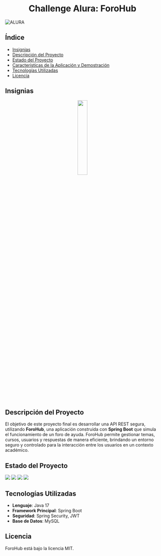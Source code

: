 <h1 align="center"> Challenge Alura: ForoHub </h1>

![ALURA](https://github.com/user-attachments/assets/fbf63780-bd5f-4fe0-9f92-3396671405e0)


## Índice

- [Insignias](#insignias)  
- [Descripción del Proyecto](#descripción-del-proyecto)  
- [Estado del Proyecto](#estado-del-proyecto)  
- [Características de la Aplicación y Demostración](#características-de-la-aplicación-y-demostración)  
- [Tecnologías Utilizadas](#tecnologías-utilizadas)  
- [Licencia](#licencia)  

## Insignias

<p align="center">
  <img src="https://github.com/user-attachments/assets/b80f30b7-c6aa-4027-9744-9cb771aad8bf" width="25%" />
</p>

## Descripción del Proyecto

El objetivo de este proyecto final es desarrollar una API REST segura, utilizando **ForoHub**, una aplicación construida con **Spring Boot** que simula el funcionamiento de un foro de ayuda. ForoHub permite gestionar temas, cursos, usuarios y respuestas de manera eficiente, brindando un entorno seguro y controlado para la interacción entre los usuarios en un contexto académico.

## Estado del Proyecto

<p align="left">
   <img src="https://img.shields.io/badge/STATUS-EN%20DESARROLLO-green">
   <img src="https://img.shields.io/badge/License-MIT-blue">
   <img src="https://img.shields.io/badge/Maven-v7.0-blue">
   <img src="https://img.shields.io/badge/Release%20Date-2025-orange">
</p>
 

## Tecnologías Utilizadas

- **Lenguaje**: Java 17  
- **Framework Principal**: Spring Boot  
- **Seguridad**: Spring Security, JWT  
- **Base de Datos**: MySQL

## Licencia

ForoHub está bajo la licencia MIT.


